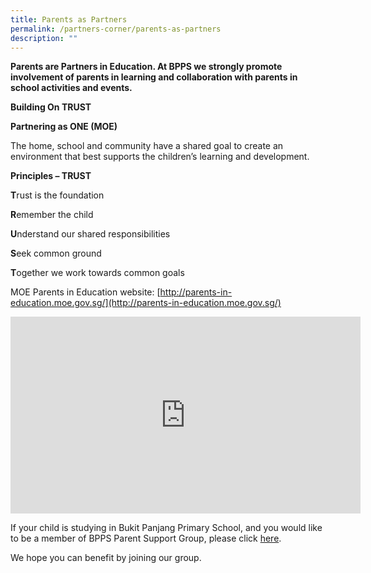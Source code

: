 ```yaml
---
title: Parents as Partners
permalink: /partners-corner/parents-as-partners
description: ""
---
```

**Parents are Partners in Education. At BPPS we strongly promote involvement of parents in learning and collaboration with parents in school activities and events.**   

**Building On TRUST** 

**Partnering as ONE (MOE)** 

The home, school and community have a shared goal to create an environment that best supports the children’s learning and development.

**Principles – TRUST**

**T**rust is the foundation

**R**emember the child

**U**nderstand our shared responsibilities

**S**eek common ground

**T**ogether we work towards common goals

MOE Parents in Education website: [http://parents-in-education.moe.gov.sg/](http://parents-in-education.moe.gov.sg/)


<iframe width="560" height="315" src="https://www.youtube.com/embed/sflhSPh-cVI" title="YouTube video player" frameborder="0" allow="accelerometer; autoplay; clipboard-write; encrypted-media; gyroscope; picture-in-picture" allowfullscreen></iframe>

If your child is studying in Bukit Panjang Primary School, and you would like to be a member of BPPS Parent Support Group, please click [here](https://docs.google.com/forms/d/e/1FAIpQLSe8_v0Vkczd2dVP34B9ynxyohNcExB_fyN8-tFdqIk7wUAHcg/viewform).  
  

We hope you can benefit by joining our group.